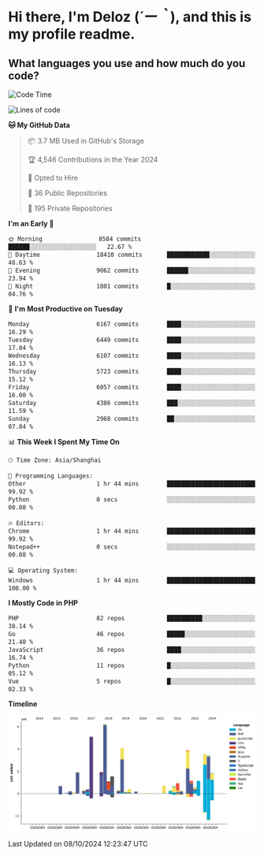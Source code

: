 # **Hi there, I'm Deloz (*´ー｀*), and this is my profile readme.**

## **What languages you use and how much do you code?**

<!--START_SECTION:waka-->
![Code Time](http://img.shields.io/badge/Code%20Time-4%2C768%20hrs%204%20mins-blue)

![Lines of code](https://img.shields.io/badge/From%20Hello%20World%20I%27ve%20Written-42.5%20million%20lines%20of%20code-blue)

**🐱 My GitHub Data** 

> 📦 3.7 MB Used in GitHub's Storage 
 > 
> 🏆 4,546 Contributions in the Year 2024
 > 
> 💼 Opted to Hire
 > 
> 📜 36 Public Repositories 
 > 
> 🔑 195 Private Repositories 
 > 
**I'm an Early 🐤** 

```text
🌞 Morning                8584 commits        ██████░░░░░░░░░░░░░░░░░░░   22.67 % 
🌆 Daytime                18410 commits       ████████████░░░░░░░░░░░░░   48.63 % 
🌃 Evening                9062 commits        ██████░░░░░░░░░░░░░░░░░░░   23.94 % 
🌙 Night                  1801 commits        █░░░░░░░░░░░░░░░░░░░░░░░░   04.76 % 
```
📅 **I'm Most Productive on Tuesday** 

```text
Monday                   6167 commits        ████░░░░░░░░░░░░░░░░░░░░░   16.29 % 
Tuesday                  6449 commits        ████░░░░░░░░░░░░░░░░░░░░░   17.04 % 
Wednesday                6107 commits        ████░░░░░░░░░░░░░░░░░░░░░   16.13 % 
Thursday                 5723 commits        ████░░░░░░░░░░░░░░░░░░░░░   15.12 % 
Friday                   6057 commits        ████░░░░░░░░░░░░░░░░░░░░░   16.00 % 
Saturday                 4386 commits        ███░░░░░░░░░░░░░░░░░░░░░░   11.59 % 
Sunday                   2968 commits        ██░░░░░░░░░░░░░░░░░░░░░░░   07.84 % 
```


📊 **This Week I Spent My Time On** 

```text
🕑︎ Time Zone: Asia/Shanghai

💬 Programming Languages: 
Other                    1 hr 44 mins        █████████████████████████   99.92 % 
Python                   0 secs              ░░░░░░░░░░░░░░░░░░░░░░░░░   00.08 % 

🔥 Editors: 
Chrome                   1 hr 44 mins        █████████████████████████   99.92 % 
Notepad++                0 secs              ░░░░░░░░░░░░░░░░░░░░░░░░░   00.08 % 

💻 Operating System: 
Windows                  1 hr 44 mins        █████████████████████████   100.00 % 
```

**I Mostly Code in PHP** 

```text
PHP                      82 repos            ██████████░░░░░░░░░░░░░░░   38.14 % 
Go                       46 repos            █████░░░░░░░░░░░░░░░░░░░░   21.40 % 
JavaScript               36 repos            ████░░░░░░░░░░░░░░░░░░░░░   16.74 % 
Python                   11 repos            █░░░░░░░░░░░░░░░░░░░░░░░░   05.12 % 
Vue                      5 repos             █░░░░░░░░░░░░░░░░░░░░░░░░   02.33 % 
```



**Timeline**

![Lines of Code chart](https://raw.githubusercontent.com/deloz/deloz/main/assets/bar_graph.png)


 Last Updated on 08/10/2024 12:23:47 UTC
<!--END_SECTION:waka-->
